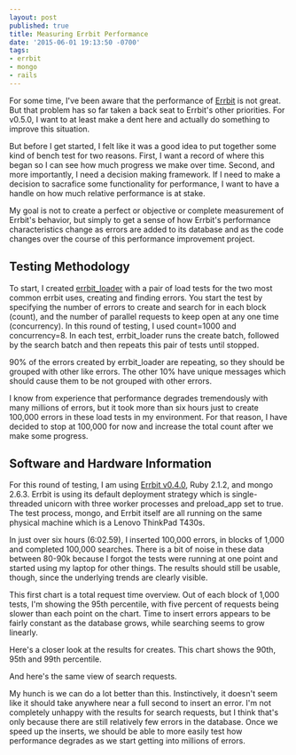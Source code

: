```yaml
---
layout: post
published: true
title: Measuring Errbit Performance
date: '2015-06-01 19:13:50 -0700'
tags:
- errbit
- mongo
- rails
---
```

For some time, I've been aware that the performance of
[Errbit](https://github.com/errbit/errbit) is not great. But that problem has
so far taken a back seat to Errbit's other priorities. For v0.5.0, I want to at
least make a dent here and actually do something to improve this situation.

But before I get started, I felt like it was a good idea to put together some
kind of bench test for two reasons. First, I want a record of where this began
so I can see how much progress we make over time. Second, and more importantly,
I need a decision making framework. If I need to make a decision to sacrafice
some functionality for performance, I want to have a handle on how much
relative performance is at stake.

My goal is not to create a perfect or objective or complete measurement of
Errbit's behavior, but simply to get a sense of how Errbit's performance
characteristics change as errors are added to its database and as the code
changes over the course of this performance improvement project.

## Testing Methodology

To start, I created
[errbit_loader](https://github.com/stevecrozz/errbit_loader) with a pair of
load tests for the two most common errbit uses, creating and finding errors.
You start the test by specifying the number of errors to create and search for
in each block (count), and the number of parallel requests to keep open at any
one time (concurrency). In this round of testing, I used count=1000 and
concurrency=8. In each test, errbit_loader runs the create batch, followed by
the search batch and then repeats this pair of tests until stopped.

90% of the errors created by errbit_loader are repeating, so they should be
grouped with other like errors. The other 10% have unique messages which should
cause them to be not grouped with other errors.

I know from experience that performance degrades tremendously with many
millions of errors, but it took more than six hours just to create 100,000
errors in these load tests in my environment. For that reason, I have decided
to stop at 100,000 for now and increase the total count after we make some
progress.

## Software and Hardware Information

For this round of testing, I am using [Errbit
v0.4.0](https://github.com/errbit/errbit/tree/v0.4.0), Ruby 2.1.2, and mongo
2.6.3. Errbit is using its default deployment strategy which is single-threaded
unicorn with three worker processes and preload_app set to true. The test
process, mongo, and Errbit itself are all running on the same physical machine
which is a Lenovo ThinkPad T430s.

In just over six hours (6:02.59), I inserted 100,000 errors, in blocks of 1,000
and completed 100,000 searches. There is a bit of noise in these data between
80-90k because I forgot the tests were running at one point and started using
my laptop for other things. The results should still be usable, though, since
the underlying trends are clearly visible.

This first chart is a total request time overview. Out of each block of 1,000
tests, I'm showing the 95th percentile, with five percent of requests being
slower than each point on the chart. Time to insert errors appears to be fairly
constant as the database grows, while searching seems to grow linearly.

<div id="2015-06-01-chart-overview"></div>

Here's a closer look at the results for creates. This chart shows the 90th,
95th and 99th percentile.

<div id="2015-06-01-chart-creates"></div>

And here's the same view of search requests.

<div id="2015-06-01-chart-searches"></div>

My hunch is we can do a lot better than this. Instinctively, it doesn't seem
like it should take anywhere near a full second to insert an error. I'm not
completely unhappy with the results for search requests, but I think that's
only because there are still relatively few errors in the database. Once we
speed up the inserts, we should be able to more easily test how performance
degrades as we start getting into millions of errors.

<script type="text/javascript" src="https://www.google.com/jsapi"></script>
<script>
var script = document.getElementsByTagName("script");
script = script[script.length - 1];
var chartEl = document.createElement('div');
script.parentNode.insertBefore(chartEl, script.nextSibling);

google.load('visualization', '1', {packages: ['corechart', 'line']});
google.setOnLoadCallback(function(){
  (function(){
    var data = new google.visualization.DataTable();
    data.addColumn('number', 'Errors');
    data.addColumn('number', 'Creating');
    data.addColumn('number', 'Searching');

    data.addRows(
      [
        [1, 1.0736, 0.4455], [2, 1.0734, 0.4679], [3, 1.0851, 0.4971], [4, 1.077, 0.5485], [5, 1.081, 0.566], [6, 1.0788, 0.765], [7, 1.0916, 0.5753], [8, 1.0779, 0.6026], [9, 1.0807, 0.6057], [10, 1.0812, 0.6036],
        [11, 1.0812, 0.6176], [12, 1.08, 0.6219], [13, 1.08, 0.6359], [14, 1.0781, 0.6398], [15, 1.0775, 0.6407], [16, 1.0812, 0.6288], [17, 1.0788, 0.6368], [18, 1.0771, 0.6467], [19, 1.0764, 0.6501], [20, 1.0794, 0.6497],
        [21, 1.0798, 0.6459], [22, 1.0739, 0.6519], [23, 1.0798, 0.6498], [24, 1.079, 0.6695], [25, 1.0778, 0.6709], [26, 1.0794, 0.6674], [27, 1.0796, 0.6828], [28, 1.0798, 0.6809], [29, 1.0774, 0.6839], [30, 1.0809, 0.6841],
        [31, 1.078, 0.6955], [32, 1.0788, 0.6965], [33, 1.077, 0.6957], [34, 1.0791, 0.7047], [35, 1.0787, 0.6898], [36, 1.0761, 0.707], [37, 1.0781, 0.707], [38, 1.0817, 0.7146], [39, 1.0792, 0.7229], [40, 1.0795, 0.7263],
        [41, 1.0805, 0.7247], [42, 1.0761, 0.7281], [43, 1.0775, 0.7468], [44, 1.0819, 0.741], [45, 1.0777, 0.7468], [46, 1.0807, 0.7487], [47, 1.0799, 0.7595], [48, 1.0818, 0.7539], [49, 1.077, 0.7546], [50, 1.0796, 0.7676],
        [51, 1.0785, 0.7712], [52, 1.0799, 0.7961], [53, 1.078, 0.7965], [54, 1.0804, 0.7878], [55, 1.0797, 0.789], [56, 1.077, 0.7975], [57, 1.0801, 0.801], [58, 1.0759, 0.83], [59, 1.3551, 0.7899], [60, 1.0756, 0.7804],
        [61, 1.0776, 0.7843], [62, 1.0763, 0.778], [63, 1.073, 0.8751], [64, 1.079, 1.1896], [65, 1.0936, 1.1944], [66, 1.0701, 0.817], [67, 1.0761, 0.7843], [68, 1.0711, 0.802], [69, 1.0693, 0.7715], [70, 1.073, 0.8045],
        [71, 1.0673, 0.7976], [72, 1.0663, 0.8186], [73, 1.0706, 0.8157], [74, 1.0765, 0.8117], [75, 1.072, 0.8485], [76, 1.0701, 0.8204], [77, 1.0788, 0.8284], [78, 1.0775, 0.8679], [79, 1.1628, 0.8783], [80, 1.0779, 2.1584],
        [81, 1.1853, 2.1924], [82, 1.1937, 2.2102], [83, 1.1718, 1.9334], [84, 1.1797, 1.951], [85, 1.1746, 1.9379], [86, 1.1636, 1.9525], [87, 1.1867, 1.9633], [88, 1.0745, 1.0476], [89, 1.0774, 1.3616], [90, 1.0741, 1.0267],
        [91, 1.0799, 0.872], [92, 1.0734, 0.8651], [93, 1.0745, 0.8669], [94, 1.0722, 0.9028], [95, 1.074, 0.8789], [96, 1.0716, 0.8705], [97, 1.0702, 0.8804], [98, 1.0663, 0.9034], [99, 1.069, 0.8955], [100, 1.0698, 0.9025]
      ]
    );

    var options = {
      title: 'Request Time Overview (95th Percentile)',
      hAxis: {
        title: 'Number of errors (in thousands)',
        ticks: [1,10,20,30,40,50,60,70,80,90,100]
      },
      vAxis: {
        viewWindow: { max: 1.5 },
        title: 'Seconds'
      },
    };

    var chart = new google.visualization.LineChart(document.getElementById('2015-06-01-chart-overview'));
    chart.draw(data, options);
  })();

  (function(){
    var data = new google.visualization.DataTable();
    data.addColumn('number', 'Errors');
    data.addColumn('number', '90th');
    data.addColumn('number', '95th');
    data.addColumn('number', '99th');

    data.addRows(
      [
        [1, 1.064337, 1.073553, 1.099031], [2, 1.066721, 1.073393, 1.102183], [3, 1.072884, 1.085073, 1.127303], [4, 1.070369, 1.0770469999999999, 1.101146], [5, 1.072786, 1.081007, 1.113317], [6, 1.068816, 1.078775, 1.109752], [7, 1.07733, 1.091564, 1.175292], [8, 1.068696, 1.07791, 1.106564], [9, 1.070265, 1.080657, 1.104476], [10, 1.072066, 1.0812, 1.105055],
        [11, 1.07264, 1.081178, 1.112684], [12, 1.069426, 1.079969, 1.102615], [13, 1.068759, 1.080004, 1.111448], [14, 1.067711, 1.078124, 1.1173980000000001], [15, 1.070998, 1.077526, 1.105743], [16, 1.068683, 1.081196, 1.105947], [17, 1.069183, 1.078774, 1.10628], [18, 1.069016, 1.0770710000000001, 1.10309], [19, 1.067355, 1.076392, 1.102709], [20, 1.069491, 1.07941, 1.107175],
        [21, 1.069266, 1.079845, 1.099659], [22, 1.0664069999999999, 1.073912, 1.108758], [23, 1.070432, 1.079809, 1.113026], [24, 1.067966, 1.078954, 1.108834], [25, 1.068665, 1.077778, 1.107037], [26, 1.068409, 1.079392, 1.108912], [27, 1.071354, 1.079604, 1.108712], [28, 1.07049, 1.079847, 1.111712], [29, 1.06481, 1.077409, 1.104746], [30, 1.0722239999999998, 1.08093, 1.1226],
        [31, 1.067626, 1.077994, 1.121504], [32, 1.071609, 1.078801, 1.118838], [33, 1.066414, 1.076985, 1.1007500000000001], [34, 1.067445, 1.079095, 1.113654], [35, 1.065778, 1.078689, 1.110343], [36, 1.069623, 1.076085, 1.105748], [37, 1.068479, 1.078139, 1.110489], [38, 1.071914, 1.0817, 1.119582], [39, 1.068906, 1.079202, 1.114045], [40, 1.069107, 1.079502, 1.129164],
        [41, 1.072116, 1.080532, 1.107427], [42, 1.066211, 1.076095, 1.123316], [43, 1.066212, 1.077516, 1.120145], [44, 1.065532, 1.08189, 1.124939], [45, 1.068598, 1.07765, 1.111662], [46, 1.066012, 1.080655, 1.123265], [47, 1.070076, 1.079875, 1.116418], [48, 1.0719, 1.081801, 1.116352], [49, 1.065827, 1.077012, 1.116061], [50, 1.067767, 1.079595, 1.118892],
        [51, 1.067415, 1.078458, 1.113523], [52, 1.070969, 1.079888, 1.107452], [53, 1.067245, 1.07804, 1.106544], [54, 1.071055, 1.080432, 1.103272], [55, 1.066537, 1.079677, 1.120543], [56, 1.067348, 1.076981, 1.120578], [57, 1.068954, 1.0801, 1.113904], [58, 1.064865, 1.075894, 1.106594], [59, 1.281932, 1.3550879999999998, 1.5538129999999999], [60, 1.06493, 1.075629, 1.108315],
        [61, 1.066168, 1.077618, 1.104772], [62, 1.064651, 1.076307, 1.108299], [63, 1.059926, 1.073042, 1.092239], [64, 1.061695, 1.079031, 1.121393], [65, 1.084535, 1.093552, 1.123206], [66, 1.0604770000000001, 1.070076, 1.117258], [67, 1.062776, 1.076051, 1.105438], [68, 1.060859, 1.071147, 1.109348], [69, 1.060358, 1.0692620000000002, 1.107181], [70, 1.060437, 1.072961, 1.1045449999999999],
        [71, 1.059677, 1.06732, 1.101165], [72, 1.058762, 1.066348, 1.095901], [73, 1.061403, 1.0705770000000001, 1.099818], [74, 1.066047, 1.076463, 1.118112], [75, 1.062832, 1.072003, 1.108638], [76, 1.0601180000000001, 1.070117, 1.107117], [77, 1.062293, 1.078787, 1.118924], [78, 1.063589, 1.077473, 1.118701], [79, 1.143417, 1.162765, 1.236464], [80, 1.063988, 1.077939, 1.12218],
        [81, 1.155276, 1.185303, 1.2846929999999999], [82, 1.1687, 1.193657, 1.275084], [83, 1.15076, 1.171772, 1.234948], [84, 1.15755, 1.1797330000000001, 1.246597], [85, 1.153086, 1.1746189999999999, 1.260304], [86, 1.133839, 1.163613, 1.228143], [87, 1.160337, 1.1866780000000001, 1.277665], [88, 1.063709, 1.074524, 1.104964], [89, 1.062669, 1.077358, 1.10698], [90, 1.061916, 1.074073, 1.105509],
        [91, 1.066594, 1.07992, 1.116408], [92, 1.057671, 1.073444, 1.101766], [93, 1.064316, 1.074476, 1.107729], [94, 1.062925, 1.072158, 1.103563], [95, 1.063396, 1.073955, 1.102137], [96, 1.060939, 1.071579, 1.092512], [97, 1.061165, 1.070247, 1.102579], [98, 1.057606, 1.066316, 1.110047], [99, 1.060005, 1.068958, 1.102382], [100, 1.05823, 1.069822, 1.109818]
      ]
    );

    var options = {
      title: 'Request Times for Searches',
      hAxis: {
        title: 'Number of errors (in thousands)',
        ticks: [1,10,20,30,40,50,60,70,80,90,100]
      },
      vAxis: {
        viewWindow: { max: 1.5 },
        title: 'Seconds'
      },
    };

    var chart = new google.visualization.LineChart(document.getElementById('2015-06-01-chart-creates'));
    chart.draw(data, options);
  })();

  (function(){
    var data = new google.visualization.DataTable();
    data.addColumn('number', 'Errors');
    data.addColumn('number', '90th');
    data.addColumn('number', '95th');
    data.addColumn('number', '99th');

    data.addRows(
      [
        [1, 0.412768, 0.44549000000000005, 0.513298], [2, 0.437131, 0.467909, 0.543048], [3, 0.459288, 0.497096, 0.546526], [4, 0.517611, 0.5485439999999999, 0.605912], [5, 0.533243, 0.566047, 0.6264959999999999], [6, 0.685143, 0.765035, 0.930747], [7, 0.544667, 0.575349, 0.631821], [8, 0.564059, 0.602616, 0.678388], [9, 0.577284, 0.605731, 0.660046], [10, 0.574608, 0.603559, 0.668354],
        [11, 0.584921, 0.617638, 0.6633290000000001], [12, 0.593988, 0.621918, 0.686053], [13, 0.597166, 0.635902, 0.680031], [14, 0.606287, 0.639807, 0.689468], [15, 0.603613, 0.640709, 0.699588], [16, 0.596421, 0.628795, 0.687704], [17, 0.605254, 0.636755, 0.684314], [18, 0.6168819999999999, 0.646746, 0.708619], [19, 0.6213850000000001, 0.650131, 0.7108209999999999], [20, 0.621583, 0.64971, 0.7016370000000001],
        [21, 0.616632, 0.645899, 0.7165], [22, 0.6197550000000001, 0.651946, 0.695108], [23, 0.6180030000000001, 0.649799, 0.712623], [24, 0.632169, 0.669501, 0.716222], [25, 0.640352, 0.670883, 0.715948], [26, 0.641376, 0.667422, 0.703964], [27, 0.656655, 0.6828190000000001, 0.723516], [28, 0.658481, 0.680885, 0.72094], [29, 0.654593, 0.683913, 0.733331], [30, 0.655044, 0.684068, 0.735652],
        [31, 0.67001, 0.695515, 0.7568699999999999], [32, 0.657988, 0.696525, 0.751458], [33, 0.66578, 0.6957340000000001, 0.755267], [34, 0.674902, 0.704683, 0.7575000000000001], [35, 0.666581, 0.68979, 0.744386], [36, 0.678318, 0.706961, 0.755171], [37, 0.683204, 0.706964, 0.761946], [38, 0.690694, 0.714563, 0.76265], [39, 0.699749, 0.722877, 0.776239], [40, 0.701208, 0.726328, 0.781984],
        [41, 0.699404, 0.724738, 0.779815], [42, 0.703634, 0.728122, 0.769099], [43, 0.710617, 0.746766, 0.790964], [44, 0.710776, 0.741023, 0.782313], [45, 0.720289, 0.746759, 0.795971], [46, 0.720066, 0.748735, 0.790366], [47, 0.728126, 0.759486, 0.8196680000000001], [48, 0.7336469999999999, 0.753949, 0.809684], [49, 0.725654, 0.754601, 0.805769], [50, 0.74063, 0.7676270000000001, 0.80792],
        [51, 0.743158, 0.7712330000000001, 0.8286100000000001], [52, 0.765455, 0.796149, 0.842662], [53, 0.763823, 0.796528, 0.845853], [54, 0.759532, 0.787788, 0.841227], [55, 0.759038, 0.7890429999999999, 0.849655], [56, 0.7643139999999999, 0.7974600000000001, 0.8576239999999999], [57, 0.775153, 0.8009850000000001, 0.859754], [58, 0.796633, 0.830033, 0.891387], [59, 0.759577, 0.789934, 0.875193], [60, 0.755733, 0.780375, 0.869459],
        [61, 0.757804, 0.784281, 0.827939], [62, 0.75124, 0.777998, 0.825111], [63, 0.819707, 0.875109, 0.960197], [64, 1.078106, 1.189601, 1.494937], [65, 1.103496, 1.194391, 1.3892039999999999], [66, 0.777187, 0.81696, 0.870731], [67, 0.751446, 0.784282, 0.855125], [68, 0.750857, 0.8019689999999999, 0.915986], [69, 0.7398629999999999, 0.771493, 0.816789], [70, 0.77321, 0.804493, 0.8503499999999999],
        [71, 0.76733, 0.797585, 0.8635740000000001], [72, 0.7789429999999999, 0.818644, 0.889088], [73, 0.7864990000000001, 0.815727, 0.875467], [74, 0.784329, 0.811712, 0.8942330000000001], [75, 0.797168, 0.8484510000000001, 0.97157], [76, 0.793539, 0.820352, 0.874558], [77, 0.791664, 0.828354, 0.890047], [78, 0.826318, 0.867887, 0.923365], [79, 0.8500030000000001, 0.878306, 0.985571], [80, 2.031434, 2.15843, 2.59296],
        [81, 2.101118, 2.19236, 2.3627000000000002], [82, 2.083658, 2.210187, 2.497286], [83, 1.837101, 1.93342, 2.094234], [84, 1.841561, 1.950971, 2.144427], [85, 1.834431, 1.937851, 2.073679], [86, 1.834865, 1.952501, 2.104979], [87, 1.862587, 1.963345, 2.12103], [88, 0.947871, 1.047633, 1.166115], [89, 1.152815, 1.361623, 1.851389], [90, 0.941131, 1.026715, 1.22678],
        [91, 0.847028, 0.871992, 0.937717], [92, 0.832565, 0.8651409999999999, 0.925058], [93, 0.832194, 0.866921, 0.920571], [94, 0.85672, 0.902792, 0.997833], [95, 0.845581, 0.878945, 0.923656], [96, 0.8421069999999999, 0.87047, 0.937496], [97, 0.853537, 0.880363, 0.936775], [98, 0.873509, 0.903386, 0.983487], [99, 0.865915, 0.895507, 0.963151], [100, 0.878089, 0.902477, 0.96358]
      ]
    );

    var options = {
      title: 'Request Times for Searches',
      hAxis: {
        title: 'Number of errors (in thousands)',
        ticks: [1,10,20,30,40,50,60,70,80,90,100]
      },
      vAxis: {
        viewWindow: { max: 1.5 },
        title: 'Seconds'
      },
    };

    var chart = new google.visualization.LineChart(document.getElementById('2015-06-01-chart-searches'));
    chart.draw(data, options);
  })();
});
</script>

